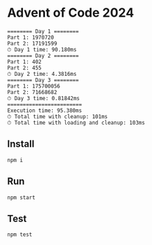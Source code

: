 # Advent of Code 2024

```
======== Day 1 ========
Part 1: 1970720
Part 2: 17191599
⏱ Day 1 time: 90.180ms
======== Day 2 ========
Part 1: 402
Part 2: 455
⏱ Day 2 time: 4.3816ms
======== Day 3 ========
Part 1: 175700056
Part 2: 71668682
⏱ Day 3 time: 0.81842ms
========================
Execution time: 95.380ms
⏱ Total time with cleanup: 101ms
⏱ Total time with loading and cleanup: 103ms
```

## Install

```
npm i
```

## Run

```
npm start
```

## Test

```
npm test
```
